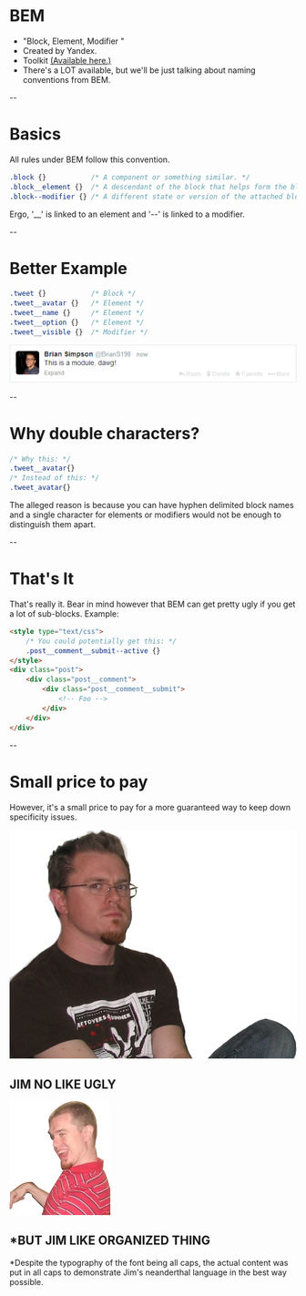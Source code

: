 # BEM
* "Block, Element, Modifier "
* Created by Yandex.
* Toolkit [(Available here.)](https://github.com/bem/)
* There's a LOT available, but we'll be just talking about naming conventions from BEM.

--
# Basics
All rules under BEM follow this convention.
~~~css
.block {}           /* A component or something similar. */
.block__element {}  /* A descendant of the block that helps form the block itself. */
.block--modifier {} /* A different state or version of the attached block. */
~~~
Ergo, '__' is linked to an element and '--' is linked to a modifier.

--
# Better Example
~~~css
.tweet {}           /* Block */
.tweet__avatar {}   /* Element */
.tweet__name {}     /* Element */
.tweet__option {}   /* Element */
.tweet__visible {}  /* Modifier */
~~~
![Tweet example](img/twitter-module.png)

--
# Why double characters?
~~~css
/* Why this: */
.tweet__avatar{}
/* Instead of this: */
.tweet_avatar{}
~~~
The alleged reason is because you can have hyphen delimited block names and a single
character for elements or modifiers would not be enough to distinguish them apart.

--
# That's It
That's really it.  Bear in mind however that BEM can get pretty ugly if you
get a lot of sub-blocks.  Example:
~~~html
<style type="text/css">
	/* You could potentially get this: */
	.post__comment__submit--active {}
</style>
<div class="post">
	<div class="post__comment">
		<div class="post__comment__submit">
			<!-- Foo -->
		</div>
	</div>
</div>
~~~

--
# Small price to pay
However, it's a small price to pay for a more guaranteed way to keep down specificity issues.
<div class="grid">
	<div class="col-1-2">
		<img class="fragment shootright jim _is-disappoint" data-fragment-index="1" src="img/jim-disappoint.png">
		<h2 class="fragment shootright" data-fragment-index="1">JIM NO LIKE UGLY</h2>
	</div>
	<div class="col-1-2">
		<img class="fragment shootleft jim" data-fragment-index="2" src="img/jim-left.png">
		<h2 class="fragment shootleft" data-fragment-index="2">*BUT JIM LIKE ORGANIZED THING</h2>
	</div>
</div>

<p class="fragment small-text" data-fragment-index="3">
	*Despite the typography of the font being all caps, the actual content was put in all caps to
	demonstrate Jim's neanderthal language in the best way possible.
</p>
